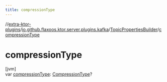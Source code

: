 ```yaml
---
title: compressionType
---
```

//[extra-ktor-plugins](../../../index.md)/[io.github.flaxoos.ktor.server.plugins.kafka](../index.md)/[TopicPropertiesBuilder](index.md)/[compressionType](compression-type.md)



# compressionType



[jvm]\
var [compressionType](compression-type.md): [CompressionType](../-compression-type/index.md)?




